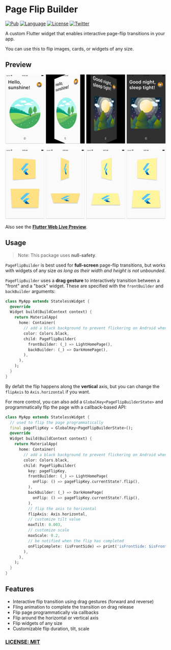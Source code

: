 
# Page Flip Builder

[![Pub](https://img.shields.io/pub/v/page_flip_builder.svg)](https://pub.dev/packages/page_flip_builder)
[![Language](https://img.shields.io/badge/dart-2.12.0-informational.svg)](https://dart.dev/)
[![License](https://img.shields.io/badge/license-MIT-lightgrey.svg)](http://mit-license.org)
[![Twitter](https://img.shields.io/badge/twitter-@biz84-blue.svg)](http://twitter.com/biz84)

A custom Flutter widget that enables interactive page-flip transitions in your app.

You can use this to flip images, cards, or widgets of any size.

## Preview

![Page Flip screenshots](https://raw.githubusercontent.com/bizz84/page_flip_builder/main/.github/images/page-flip-transition.png)

![Card Flip screenshots](https://raw.githubusercontent.com/bizz84/page_flip_builder/main/.github/images/cards-flip-transition.png)

Also see the **[Flutter Web Live Preview](https://page-flip-demo.web.app/#/)**.

## Usage

> Note: This package uses **null-safety**.

`PageFlipBuilder` is best used for **full-screen** page-flip transitions, but works with widgets of any size _as long as their width and height is not unbounded_.

`PageFlipBuilder` uses a **drag gesture** to interactively transition between a "front" and a "back" widget. These are specified with the `frontBuilder` and `backBuilder` arguments:

```dart
class MyApp extends StatelessWidget {
  @override
  Widget build(BuildContext context) {
    return MaterialApp(
      home: Container(
        // add a black background to prevent flickering on Android when the page flips
        color: Colors.black,
        child: PageFlipBuilder(
          frontBuilder: (_) => LightHomePage(),
          backBuilder: (_) => DarkHomePage(),
        ),
      ),
    );
  }
}
```

By defalt the flip happens along the **vertical** axis, but you can change the `flipAxis` to `Axis.horizontal` if you want.

For more control, you can also add a `GlobalKey<PageFlipBuilderState>` and programmatically flip the page with a callback-based API:

```dart
class MyApp extends StatelessWidget {
  // used to flip the page programmatically
  final pageFlipKey = GlobalKey<PageFlipBuilderState>();
  @override
  Widget build(BuildContext context) {
    return MaterialApp(
      home: Container(
        // add a black background to prevent flickering on Android when the page flips
        color: Colors.black,
        child: PageFlipBuilder(
          key: pageFlipKey,
          frontBuilder: (_) => LightHomePage(
            onFlip: () => pageFlipKey.currentState?.flip(),
          ),
          backBuilder: (_) => DarkHomePage(
            onFlip: () => pageFlipKey.currentState?.flip(),
          ),
          // flip the axis to horizontal
          flipAxis: Axis.horizontal,
          // customize tilt value
          maxTilt: 0.003,
          // customize scale
          maxScale: 0.2,
          // be notified when the flip has completed
          onFlipComplete: (isFrontSide) => print('isFrontSide: $isFrontSide'),
        ),
      ),
    );
  }
}
```

## Features

- Interactive flip transition using drag gestures (forward and reverse)
- Fling animation to complete the transition on drag release
- Flip page programmatically via callbacks
- Flip around the horizontal or vertical axis
- Flip widgets of any size
- Customizable flip duration, tilt, scale

### [LICENSE: MIT](LICENSE)